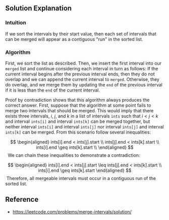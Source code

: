 ## Solution Explanation

### Intuition

If we sort the intervals by their start value, then each set of intervals that can be merged will 
appear as a contiguous "run" in the sorted list.

### Algorithm

First, we sort the list as described. Then, we insert the first interval into our `merged` list and 
continue considering each interval in turn as follows: If the current interval begins after the 
previous interval ends, then they do not overlap and we can append the current interval to `merged`. 
Otherwise, they do overlap, and we merge them by updating the `end` of the previous interval if it 
is less than the `end` of the current interval.

Proof by contradiction shows that this algorithm always produces the correct answer. 
First, suppose that the algorithm at some point fails to merge two intervals that should be merged. 
This would imply that there exists three intervals, $i$, $j$, and $k$ in a list of intervals `ints` 
such that $i < j < k$ and interval `ints[i]` and interval `ints[k]` can be merged together, 
but neither interval `ints[i]` and interval `ints[j]` nor 
interval `ints[j]` and interval `ints[k]` can be merged. 
From this scenario follow several inequalities:

$$
\begin{aligned} 
ints[i].end < ints[j].start \\ 
ints[j].end < ints[k].start \\ 
ints[i].end \geq ints[k].start \\ 
\end{aligned}
$$
​
​
We can chain these inequalities to demonstrate a contradiction:

$$
\begin{aligned} 
ints[i].end < ints[j].start \leq ints[j].end < ints[k].start \\ 
ints[i].end \geq ints[k].start 
\end{aligned}
$$
​​ 
Therefore, all mergeable intervals must occur in a contiguous run of the sorted list.


## Reference

- https://leetcode.com/problems/merge-intervals/solution/